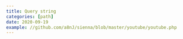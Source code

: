 ```yaml
---
title: Query string
categories: [path]
date: 2020-09-19
example: //github.com/a8nJ/sienna/blob/master/youtube/youtube.php
---
```


